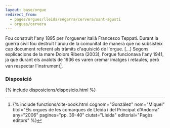 ```yaml
---
layout: base/orgue
redirect_from:
  - pages/orgues/lleida/segarra/cervera/sant-agusti
  - orgues/cervera
---
```


Fou construït l'any 1895 per l'orguener italià Francesco Teppati. Durant la guerra civil fou destruït l'arxiu de la comunitat de
manera que no subsisteix cap document referent als tràmits d'aquisició de l'orgue. […] Segons explicacions de la mare Dolors Ribera
(2003), l'orgue funcionava l'any 1941, ja que durant els avalots de 1936 es varen cremar imatges i retaules, però van respectar
l'instrument[^1].

[^1]: {% include functions/cite-book.html cognom="González" nom="Miquel" titol="Els orgues de les comarques de Lleida i del Principat d'Andorra" any="2006" pagines="pp. 39-40" ciutat="Lleida" editorial="Pagès editors" %}

### Disposició

{% include disposicions/disposicio.html %}
